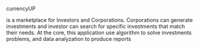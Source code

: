 currencyUP

is a marketplace for Investors and Corporations. Corporations can generate investments and investor can search for specific investments that match their needs. At the core, this application use algorithm to solve investments problems, and data analyzation to produce reports
